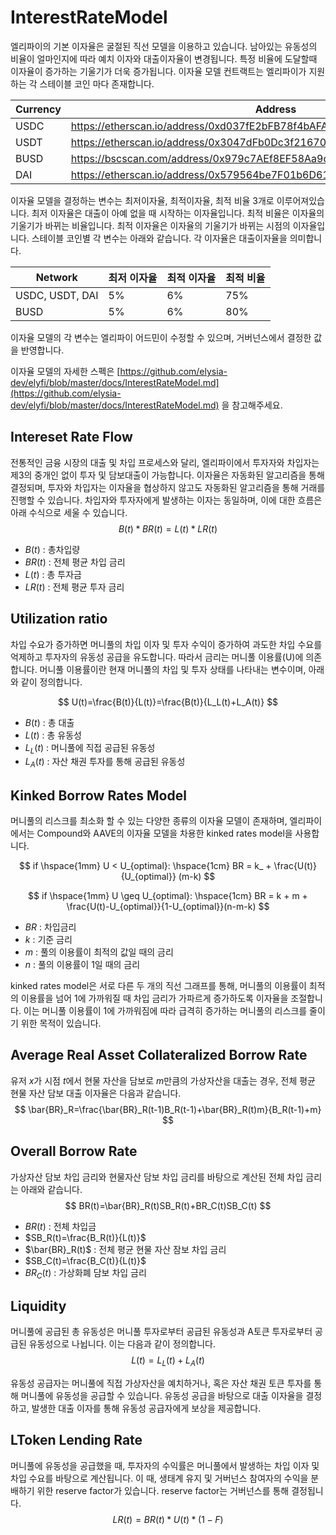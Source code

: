 # InterestRateModel

엘리파이의 기본 이자율은 굴절된 직선 모델을 이용하고 있습니다.  남아있는 유동성의 비율이 얼마인지에 따라 예치 이자와 대출이자율이 변경됩니다. 특정 비율에 도달할때 이자율이 증가하는 기울기가 더욱 증가됩니다. 이자율 모델 컨트랙트는 엘리파이가 지원하는 각 스테이블 코인 마다 존재합니다.

| Currency | Address |
| --- | --- |
| USDC | https://etherscan.io/address/0xd037fE2bFB78f4bAFAD5903241Dd284f43306B62 |
| USDT | https://etherscan.io/address/0x3047dFb0Dc3f21670BBB61311E9fa18037a4d0Ca |
| BUSD | https://bscscan.com/address/0x979c7AEf8EF58Aa9cd456F8195258140dA275688 |
| DAI | https://etherscan.io/address/0x579564be7F01b6D61617E1A01D2CdB4A0C045003 |

이자율 모델을 결정하는 변수는 최저이자율, 최적이자율, 최적 비율 3개로 이루어져있습니다. 최저 이자율은 대출이 아예 없을 때 시작하는 이자율입니다. 최적 비율은 이자율의 기울기가 바뀌는 비율입니다. 최적 이자율은 이자율의 기울기가 바뀌는 시점의 이자율입니다. 스테이블 코인별 각 변수는 아래와 같습니다. 각 이자율은 대출이자율을 의미합니다.

| Network | 최저 이자율 | 최적 이자율 | 최적 비율 |
| --- | --- | --- | --- |
| USDC, USDT, DAI | 5% | 6% | 75% |
| BUSD | 5% | 6% | 80% |

이자율 모델의 각 변수는 엘리파이 어드민이 수정할 수 있으며, 거버넌스에서 결정한 값을 반영합니다.

이자율 모델의 자세한 스펙은 [https://github.com/elysia-dev/elyfi/blob/master/docs/InterestRateModel.md](https://github.com/elysia-dev/elyfi/blob/master/docs/InterestRateModel.md) 을 참고해주세요.

## Intereset Rate Flow
전통적인 금융 시장의 대출 및 차입 프로세스와 달리, 엘리파이에서 투자자와 차입자는 제3의 중개인 없이 투자 및 담보대출이 가능합니다. 이자율은 자동화된 알고리즘을 통해 결정되며, 투자와 차입자는 이자율을 협상하지 않고도 자동화된 알고리즘을 통해 거래를 진행할 수 있습니다. 차입자와 투자자에게 발생하는 이자는 동일하며, 이에 대한 흐름은 아래 수식으로 세울 수 있습니다.
$$
B(t)*BR(t)=L(t)*LR(t)
$$

* $B(t)$ : 총차입량
* $BR(t)$ : 전체 평균 차입 금리
* $L(t)$ : 총 투자금
* $LR(t)$ : 전체 평균 투자 금리

## Utilization ratio
차입 수요가 증가하면 머니풀의 차입 이자 및 투자 수익이 증가하여 과도한 차입 수요를 억제하고 투자자의 유동성 공급을 유도합니다. 따라서 금리는 머니풀 이용률(U)에 의존합니다. 머니풀 이용률이란 현재 머니풀의 차입 및 투자 상태를 나타내는 변수이며, 아래와 같이 정의합니다.

$$
U(t)=\frac{B(t)}{L(t)}=\frac{B(t)}{L_L(t)+L_A(t)}
$$


* $B(t)$ : 총 대출
* $L(t)$ : 총 유동성
* $L_L(t)$ : 머니풀에 직접 공급된 유동성​
* $L_A(t)$ : 자산 채권 투자를 통해 공급된 유동성

## Kinked Borrow Rates Model
머니풀의 리스크를 최소화 할 수 있는 다양한 종류의 이자율 모델이 존재하며, 엘리파이에서는 Compound와 AAVE의 이자율 모델을 차용한 kinked rates model을 사용합니다.

$$
if \hspace{1mm} U < U_{optimal}:  \hspace{1cm}  BR = k_ + \frac{U(t)}{U_{optimal}} (m-k)
$$

$$
if \hspace{1mm} U \geq  U_{optimal}:  \hspace{1cm} BR = k + m + \frac{U(t)-U_{optimal}}{1-U_{optimal}}(n-m-k)
$$

* $BR$ : 차입금리
* $k$ : 기준 금리
* $m$ : 풀의 이용률이 최적의 값일 때의 금리
* $n$ : 풀의 이용률이 1일 때의 금리

kinked rates model은 서로 다른 두 개의 직선 그래프를 통해, 머니풀의 이용률이 최적의 이용률을 넘어 1에 가까워질 때 차입 금리가 가파르게 증가하도록 이자율을 조절합니다. 이는 머니풀 이용률이 1에 가까워짐에 따라 급격히 증가하는 머니풀의 리스크를 줄이기 위한 목적이 있습니다.

## Average Real Asset Collateralized Borrow Rate

유저  $x$가 시점 $t$에서 현물 자산을 담보로 $m$만큼의 가상자산을 대출는 경우, 전체 평균 현물 자산 담보 대출 이자율은 다음과 같습니다.
$$
\bar{BR}_R=\frac{\bar{BR}_R(t-1)B_R(t-1)+\bar{BR}_R(t)m}{B_R(t-1)+m}
$$

## Overall Borrow Rate
가상자산 담보 차입 금리와 현물자산 담보 차입 금리를 바탕으로 계산된 전체 차입 금리는 아래와 같습니다.
$$
BR(t)=\bar{BR}_R(t)SB_R(t)+BR_C(t)SB_C(t)
$$

* $BR(t)$ : 전체 차입금
* $SB_R(t)=\frac{B_R(t)}{L(t)}$
* $\bar{BR}_R(t)$ : 전체 평균 현물 자산 잠보 차입 금리
* $SB_C(t)=\frac{B_C(t)}{L(t)}$
* $BR_C(t)$ : 가상화폐 담보 차입 금리

## Liquidity
머니풀에 공급된 총 유동성은 머니풀 투자로부터 공급된 유동성과 A토큰 투자로부터 공급된 유동성으로 나뉩니다. 이는 다음과 같이 정의합니다.
$$
L(t)=L_L(t)+L_A(t)
$$

유동성 공급자는 머니풀에 직접 가상자산을 예치하거나, 혹은 자산 채권 토큰 투자를 통해 머니풀에 유동성을 공급할 수 있습니다. 유동성 공급을 바탕으로 대출 이자율을 결정하고, 발생한 대출 이자를 통해 유동성 공급자에게 보상을 제공합니다.

## LToken Lending Rate
머니풀에 유동성을 공급했을 때, 투자자의 수익률은 머니풀에서 발생하는 차입 이자 및 차입 수요를 바탕으로 계산됩니다. 이 때, 생태계 유지 및 거버넌스 참여자의 수익을 분배하기 위한 reserve factor가 있습니다. reserve factor는 거버넌스를 통해 결정됩니다.
$$
LR(t)=BR(t)*U(t)*(1-F)
$$